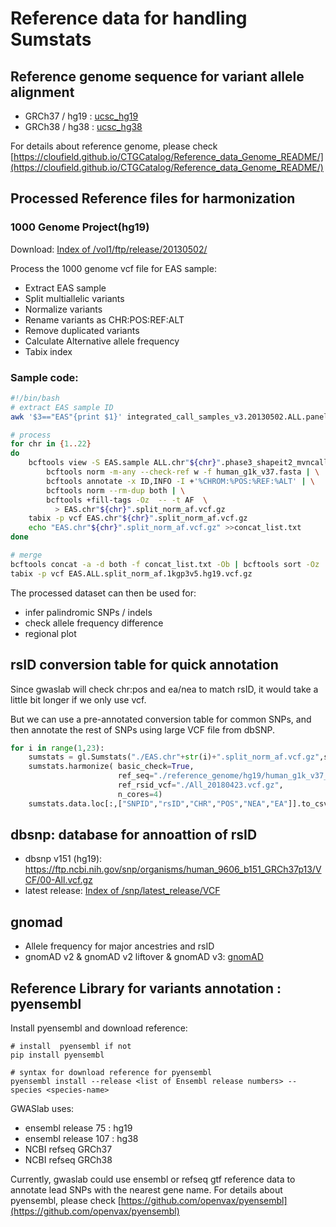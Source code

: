 # Reference data for handling Sumstats
## Reference genome sequence for variant allele alignment

- GRCh37 / hg19 : [ucsc_hg19](http://hgdownload.cse.ucsc.edu/goldenpath/hg19/bigZips/)
- GRCh38 / hg38 : [ucsc_hg38](https://hgdownload.soe.ucsc.edu/goldenPath/hg38/bigZips/)

For details about reference genome, please check [https://cloufield.github.io/CTGCatalog/Reference_data_Genome_README/](https://cloufield.github.io/CTGCatalog/Reference_data_Genome_README/)

## Processed Reference files for harmonization
### 1000 Genome Project(hg19)
Download:
[Index of /vol1/ftp/release/20130502/](http://ftp.1000genomes.ebi.ac.uk/vol1/ftp/release/20130502/)



Process the 1000 genome vcf file for EAS sample:

- Extract EAS sample
- Split multiallelic variants
- Normalize variants
- Rename variants as CHR:POS:REF:ALT
- Remove duplicated variants
- Calculate Alternative allele frequency
- Tabix index

### Sample code:
```bash
#!/bin/bash
# extract EAS sample ID
awk '$3=="EAS"{print $1}' integrated_call_samples_v3.20130502.ALL.panel >EAS.sample

# process
for chr in {1..22}
do
    bcftools view -S EAS.sample ALL.chr"${chr}".phase3_shapeit2_mvncall_integrated_v5a.20130502.genotypes.vcf.gz | \
        bcftools norm -m-any --check-ref w -f human_g1k_v37.fasta | \
        bcftools annotate -x ID,INFO -I +'%CHROM:%POS:%REF:%ALT' | \
        bcftools norm --rm-dup both | \
        bcftools +fill-tags -Oz  -- -t AF  \
          > EAS.chr"${chr}".split_norm_af.vcf.gz
    tabix -p vcf EAS.chr"${chr}".split_norm_af.vcf.gz
    echo "EAS.chr"${chr}".split_norm_af.vcf.gz" >>concat_list.txt 
done

# merge
bcftools concat -a -d both -f concat_list.txt -Ob | bcftools sort -Oz  > EAS.ALL.split_norm_af.1kgp3v5.hg19.vcf.gz
tabix -p vcf EAS.ALL.split_norm_af.1kgp3v5.hg19.vcf.gz
```
The processed dataset can then be used for:

- infer palindromic SNPs / indels
- check allele frequency difference 
- regional plot

## rsID conversion table for quick annotation
Since gwaslab will check chr:pos and ea/nea to match rsID, it would take a little bit longer if we only use vcf. 

But we can use a pre-annotated conversion table for common SNPs, and then annotate the rest of SNPs using large VCF file from dbSNP. 
```python
for i in range(1,23):
    sumstats = gl.Sumstats("./EAS.chr"+str(i)+".split_norm_af.vcf.gz",snpid="ID",fmt="vcf")
    sumstats.harmonize( basic_check=True,
                        ref_seq="./reference_genome/hg19/human_g1k_v37_decoy.fasta",
                        ref_rsid_vcf="./All_20180423.vcf.gz", 
                        n_cores=4)
    sumstats.data.loc[:,["SNPID","rsID","CHR","POS","NEA","EA"]].to_csv("./EAS_1kg_af_dbsnp151."+str(i)+".txt.gz","\t",index=None)
```

## dbsnp: database for annoattion of rsID

- dbsnp v151 (hg19): https://ftp.ncbi.nih.gov/snp/organisms/human_9606_b151_GRCh37p13/VCF/00-All.vcf.gz
- latest release: [Index of /snp/latest_release/VCF](https://ftp.ncbi.nih.gov/snp/latest_release/VCF/)

## gnomad

- Allele frequency for major ancestries and rsID
- gnomAD v2 & gnomAD v2 liftover & gnomAD v3:   [gnomAD](https://gnomad.broadinstitute.org/downloads)    


## Reference Library for variants annotation : pyensembl

Install pyensembl and download reference:

```
# install  pyensembl if not
pip install pyensembl

# syntax for download reference for pyensembl
pyensembl install --release <list of Ensembl release numbers> --species <species-name>
```
GWASlab uses:
- ensembl release 75 : hg19
- ensembl release 107 : hg38 
- NCBI refseq GRCh37
- NCBI refseq GRCh38

Currently, gwaslab could use ensembl or refseq gtf reference data to annotate lead SNPs with the nearest gene name.
For details about pyensembl, please check [https://github.com/openvax/pyensembl](https://github.com/openvax/pyensembl)

